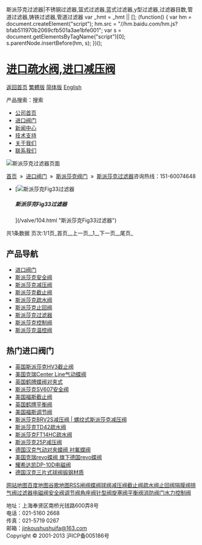  斯派莎克过滤器|不锈钢过滤器,篮式过滤器,蓝式过滤器,y型过滤器,过滤器目数,管道过滤器,铸铁过滤器,管道过滤器     var \_hmt = \_hmt || \[\]; (function() { var hm = document.createElement("script"); hm.src = "//hm.baidu.com/hm.js?bfab511970b2069cfb501a3ae1bfe001"; var s = document.getElementsByTagName("script")\[0\]; s.parentNode.insertBefore(hm, s); })();

# [进口疏水阀,进口减压阀](/)

[返回首页](/ "home") [繁體版](/tw.html "切換到繁體中文版") [简体版](/ "切换到简体中文版") [English](/en.html "Switch to English Version")

产品搜索：搜索

-   [公司首页](/ "公司首页")
-   [进口阀门](/valves/2.html "进口阀门")
-   [新闻中心](/valves/110.html "新闻中心")
-   [技术支持](/valves/111.html "技术支持")
-   [关于我们](/about.html "新闻中心")
-   [联系我们](/contact.html "技术支持")

![斯派莎克过滤器页面](/skin/web/img/header_pd.jpg)

[首页](/)  »  [进口阀门](/valves/2.html)  »  [斯派莎克阀门](/valves/34.html)  »  [斯派莎克过滤器](/valves/118.html)咨询热线：151-60074648

-   [![斯派莎克Fig33过滤器](/pic/uploadimg/2014-3/20143242150715017.jpg)
    
    ##### 斯派莎克Fig33过滤器
    
    
    
    ](/valve/104.html "斯派莎克Fig33过滤器")

共1条数据 页次:1/1页_首页__上一页__1__下一页__尾页_

## 产品导航

-   [进口阀门](/valves/2.html "进口阀门")
-   [斯派莎克安全阀](/valves/113.html)
-   [斯派莎克减压阀](/valves/112.html)
-   [斯派莎克截止阀](/valves/114.html)
-   [斯派莎克疏水阀](/valves/116.html)
-   [斯派莎克止回阀](/valves/117.html)
-   [斯派莎克过滤器](/valves/118.html)
-   [斯派莎克控制阀](/valves/119.html)
-   [斯派莎克温控阀](/valves/115.html)

## 热门进口阀门

-   [英国斯派莎克HV3截止阀](/valve/66.html "英国斯派莎克HV3截止阀")
-   [美国克瑞Center Line气动蝶阀](/valve/44.html "美国克瑞Center Line气动蝶阀")
-   [英国鹤牌蝶阀对夹式](/valve/69.html "英国鹤牌蝶阀对夹式")
-   [斯派莎克SV607安全阀](/valve/47.html "斯派莎克SV607安全阀")
-   [美国福斯截止阀](/valve/72.html "美国福斯截止阀")
-   [英国鹤牌平衡阀](/valve/50.html "英国鹤牌平衡阀")
-   [美国福斯调节阀](/valve/53.html "美国福斯调节阀")
-   [斯派莎克BRV2S减压阀 | 螺纹式斯派莎克减压阀](/valve/90.html "斯派莎克BRV2S减压阀 | 螺纹式斯派莎克减压阀")
-   [斯派莎克TD42疏水阀](/valve/93.html "斯派莎克TD42疏水阀")
-   [斯派莎克FT14HC疏水阀](/valve/96.html "斯派莎克FT14HC疏水阀")
-   [斯派莎克25P减压阀](/valve/102.html "斯派莎克25P减压阀")
-   [德国汉克气动对夹蝶阀 衬氟蝶阀](/valve/68.html "德国汉克气动对夹蝶阀 衬氟蝶阀")
-   [美国克瑞revo蝶阀 旗下德国revo蝶阀](/valve/46.html "美国克瑞revo蝶阀 旗下德国revo蝶阀")
-   [耀希达凯DP-10D电磁阀](/valve/71.html "耀希达凯DP-10D电磁阀")
-   [德国汉克三片式球阀锻钢材质](/valve/49.html "德国汉克三片式球阀锻钢材质")

[网站地图](/sitemap.html "网站地图")[百度地图](/baidu.xml)[谷歌地图](/google.xml)[RSS](/rss.xml)[闸阀](/valves/27.html)[蝶阀](/valves/30.html)[球阀](/valves/43.html)[减压阀](/valves/44.html)[截止阀](/valves/45.html)[疏水阀](/valves/46.html)[止回阀](/valves/47.html)[隔膜阀](/valves/48.html)[排气阀](/valves/49.html)[过滤器](/valves/50.html)[电磁阀](/valves/51.html)[安全阀](/valves/52.html)[调节阀](/valves/53.html)[角座阀](/valves/54.html)[针型阀](/valves/55.html)[旋塞阀](/valves/56.html)[平衡阀](/valves/57.html)[消防阀门](/valves/58.html)[水力控制阀](/valves/59.html)

地址：上海奉贤区南桥光钱路600弄8号  
电话：021-5160 2668  
传真：021-5719 0267  
邮箱：jinkoushushuifa@163.com  
Copyright © 2001-2013 沪ICP备005186号